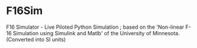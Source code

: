 # F16Sim
F16 Simulator - Live Piloted Python Simulation ; based on the 'Non-linear F-16 Simulation using Simulink and Matlb' of the University of Minnesota. (Converted into SI units)

